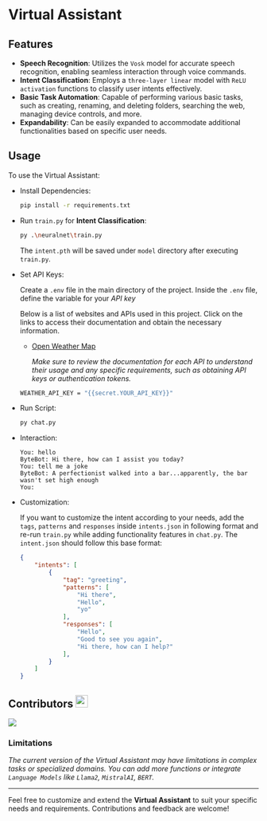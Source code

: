 # Virtual Assistant
## Features
- **Speech Recognition**: Utilizes the `Vosk` model for accurate speech recognition, enabling seamless interaction through voice commands.
- **Intent Classification**: Employs a `three-layer linear` model with `ReLU activation` functions to classify user intents effectively.
- **Basic Task Automation**: Capable of performing various basic tasks, such as creating, renaming, and deleting folders, searching the web, managing device controls, and more.
- **Expandability**: Can be easily expanded to accommodate additional functionalities based on specific user needs.

## Usage
To use the Virtual Assistant:

- Install Dependencies:

    ```bash
    pip install -r requirements.txt
    ```
- Run `train.py` for **Intent Classification**:

    ```bash
    py .\neuralnet\train.py
    ```
    The `intent.pth` will be saved under `model` directory after executing `train.py`.

- Set API Keys:

    Create a `.env` file in the main directory of the project. Inside the `.env` file, define the variable for your *API key*

    Below is a list of websites and APIs used in this project. Click on the links to access their documentation and obtain the necessary information.

    - [Open Weather Map](https://openweathermap.org/api)

        *Make sure to review the documentation for each API to understand their usage and any specific requirements, such as obtaining API keys or authentication tokens.*

    ```bash
    WEATHER_API_KEY = "{{secret.YOUR_API_KEY}}"
    ```

- Run Script: 

    ```bash
    py chat.py
    ```

- Interaction:

    ```
    You: hello
    ByteBot: Hi there, how can I assist you today?
    You: tell me a joke
    ByteBot: A perfectionist walked into a bar...apparently, the bar wasn't set high enough
    You:  
    ```

- Customization:

    If you want to customize the intent according to your needs, add the `tags`, `patterns` and `responses` inside `intents.json` in following format and re-run `train.py` while adding functionality features in `chat.py`. The `intent.json` should follow this base format:

    ```json
    {
        "intents": [
            {
                "tag": "greeting",
                "patterns": [
                    "Hi there",
                    "Hello",
                    "yo"
                ],
                "responses": [
                    "Hello",
                    "Good to see you again",
                    "Hi there, how can I help?"
                ],
            }
        ]
    }
    ```



## Contributors <img src="https://user-images.githubusercontent.com/74038190/213844263-a8897a51-32f4-4b3b-b5c2-e1528b89f6f3.png" width="25px" />
<a href="https://github.com/404saugat404/automation/graphs/contributors">
  <img src="https://contrib.rocks/image?repo=404saugat404/automation"/>
</a>

### Limitations
*The current version of the Virtual Assistant may have limitations in complex tasks or specialized domains. You can add more functions or integrate `Language Models` like `Llama2`, `MistralAI`, `BERT`.*

<!-- License
[License Information] -->

---
Feel free to customize and extend the **Virtual Assistant** to suit your specific needs and requirements. Contributions and feedback are welcome! 